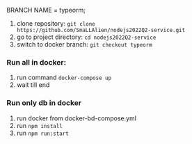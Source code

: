 BRANCH NAME = typeorm;

1. clone repository: ```git clone https://github.com/SmaLLAlien/nodejs2022Q2-service.git```
2. go to project directory: ```cd nodejs2022Q2-service```
3. switch to docker branch: ```git checkout typeorm```

### Run all in docker:
1. run command ```docker-compose up```
2. wait till end

### Run only db in docker
1. run docker from  docker-bd-compose.yml
2. run ```npm install```
3. run ```npm run:start```
